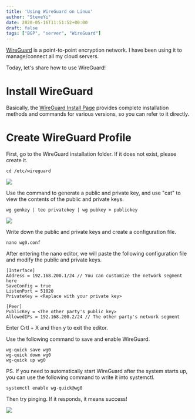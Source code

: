 ```yaml
---
title: 'Using WireGuard on Linux'
author: "SteveYi"
date: 2020-05-16T11:51:52+00:00
draft: false
tags: ["BGP", "server", "WireGuard"]
---
```


[WireGuard](https://wireguard.com) is a point-to-point encryption network. I have been using it to manage/connect all my cloud servers.

Today, let's share how to use WireGuard!

# Install WireGuard

Basically, the [WireGuard Install Page]((https://www.wireguard.com/install/)) provides complete installation methods and commands for various versions, so you can refer to it directly.

# Create WireGuard Profile

First, go to the WireGuard installation folder. If it does not exist, please create it.

```shell
cd /etc/wireguard
```

![](https://static-a1.steveyi.net/media/blog/2020051611394599.png)

Use the command to generate a public and private key, and use "cat" to view the contents of the public and private keys.

```shell
wg genkey | tee privatekey | wg pubkey > publickey
```

![](https://static-a1.steveyi.net/media/blog/2020051611445527.png)

Write down the public and private keys and create a configuration file.

```shell
nano wg0.conf
```

After entering the nano editor, we will paste the following configuration file and modify the public and private keys.

```
[Interface]
Address = 192.168.200.1/24 // You can customize the network segment here
SaveConfig = true
ListenPort = 51820
PrivateKey = <Replace with your private key>

[Peer]
PublicKey = <The other party's public key>
AllowedIPs = 192.168.200.2/24 // The other party's network segment
```

Enter Crtl + X and then y to exit the editor.

Use the following command to save and enable WireGuard.

```shell
wg-quick save wg0
wg-quick down wg0
wg-quick up wg0
```

PS. If you need to automatically start WireGuard after the system starts up, you can use the following command to write it into systemctl.

```shell
systemctl enable wg-quick@wg0
```

Then try pinging. If it responds, it means success!

![](https://static-a1.steveyi.net/media/blog/2020051612102187.png)
